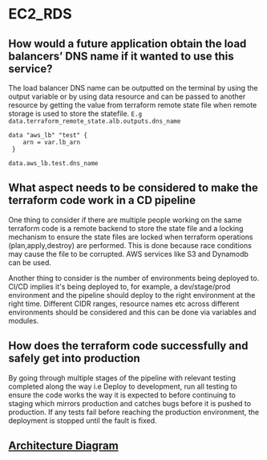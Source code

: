 # EC2_RDS

## How would a future application obtain the load balancers’ DNS name if it wanted to use this service?
The load balancer DNS name can be outputted on the terminal by using the output variable or by using data resource and can be passed to another resource by getting the value from terraform remote state file when remote storage is used to store the statefile.
`E.g data.terraform_remote_state.alb.outputs.dns_name`

```
data "aws_lb" "test" { 
    arn = var.lb_arn
 } 

data.aws_lb.test.dns_name
```

## What aspect needs to be considered to make the terraform code work in a CD pipeline

One thing to consider if there are multiple people working on the same terraform code is a remote backend to store the state file and a locking mechanism to ensure the state files are locked when terraform operations (plan,apply,destroy) are performed. This is done because race conditions may cause the file to be corrupted. AWS services like S3 and Dynamodb can be used.

Another thing to consider is the number of environments being deployed to. CI/CD implies it's being deployed to, for example, a dev/stage/prod environment and the pipeline should deploy to the right environment at the right time. Different CIDR ranges, resource names etc across different environments should be considered and this can be done via variables and modules.

## How does the terraform code successfully and safely get into production
By going through multiple stages of the pipeline with relevant testing completed along the way i.e Deploy to development, run all testing to ensure the code works the way it is expected to before continuing to staging which mirrors production and catches bugs before it is pushed to production. If any tests fail before reaching the production environment, the deployment is stopped until the fault is fixed.

## [Architecture Diagram](/cint.drawio.png)